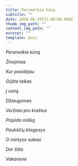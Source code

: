```yaml
---
title: Persmelkia kūną
subtitle: ""
date: 2020-06-29T21:00:00.000Z
thumb_img_path: ""
content_img_path: ""
excerpt: ""
template: post
---
```

*Persmelkia kūną*

*Žinojimas*

*Kur pasidėjau*

*Grįžta laikas*

*Į vietą*

*Džiaugsmas*

*Veržiasi pro kraštus*

*Pripildo mišką*

*Paukščių kliegesys*

*O mintyse sukasi*

*Dar šilta*

*Vakarienė*